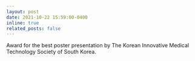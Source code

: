 ```yaml
---
layout: post
date: 2021-10-22 15:59:00-0400
inline: true
related_posts: false
---
```


Award for the best poster presentation by The Korean Innovative Medical Technology Society of South Korea.
